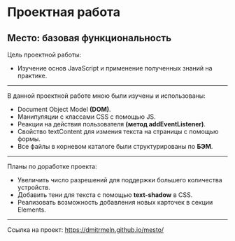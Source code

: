 # Проектная работа
## Место: базовая функциональность

Цель проектной работы:

- Изучение основ JavaScript и применение полученных знаний на практике.
-------------
В данной проектной работе мною были изучены и использованы:

- Document Object Model **(DOM)**.
- Манипуляции с классами CSS с помощью JS.
- Реакции на действия пользователя **(метод addEventListener)**.
- Свойство textContent для измения текста на страницы с помощью формы.
- Все файлы в корневом каталоге были структурированы по **БЭМ**.
-------------
Планы по доработке проекта:

- Увеличить число разрешений для поддержки большего количества устройств.
- Добавить тени для текста с помощью **text-shadow** в CSS.
- Реализовать возможность добавления новых карточек в секции Elements.
-------------
Ссылка на проект: https://dmitrmeln.github.io/mesto/
